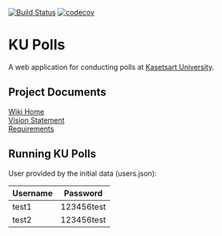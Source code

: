 [![Build Status](https://app.travis-ci.com/SoSorryTT/ku-polls.svg?branch=Travis-CI)](https://app.travis-ci.com/SoSorryTT/ku-polls)
[![codecov](https://codecov.io/gh/SoSorryTT/ku-polls/branch/Travis-CI/graph/badge.svg?token=MAT3ED2Y3X)](https://codecov.io/gh/SoSorryTT/ku-polls)
# KU Polls
A web application for conducting polls at [Kasetsart University](https://www.ku.ac.th).

## Project Documents

[Wiki Home](../../wiki/Home)    
[Vision Statement](../../wiki/Vision%20Statement)    
[Requirements](../../wiki/Requirements)    

## Running KU Polls

User provided by the initial data (users.json):

| Username | Password |
|----------|----------|
| test1 | 123456test |
| test2 | 123456test |
